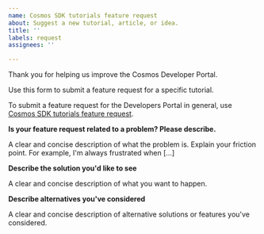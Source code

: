```yaml
---
name: Cosmos SDK tutorials feature request
about: Suggest a new tutorial, article, or idea.
title: ''
labels: request
assignees: ''

---
```


Thank you for helping us improve the Cosmos Developer Portal. 

Use this form to submit a feature request for a specific tutorial. 

To submit a feature request for the Developers Portal in general, use [Cosmos SDK tutorials feature request](devportal-feature-request.md).

**Is your feature request related to a problem? Please describe.**

A clear and concise description of what the problem is. Explain your friction point. For example, I'm always frustrated when [...]

**Describe the solution you'd like to see**

A clear and concise description of what you want to happen.

**Describe alternatives you've considered**

A clear and concise description of alternative solutions or features you've considered.
